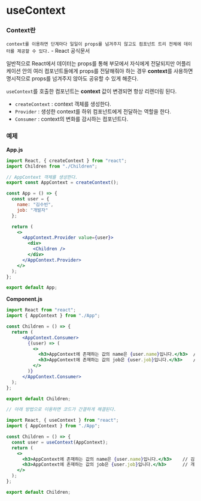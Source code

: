 # useContext



### Context란

`context를 이용하면 단계마다 일일이 props를 넘겨주지 않고도 컴포넌트 트리 전체에 데이터를 제공할 수 있다.` - React 공식문서

일반적으로 React에서 데이터는 props를 통해 부모에서 자식에게 전달되지만 어플리케이션 안의 여러 컴포넌트들에게 props를 전달해줘야 하는 경우 **context**를 사용하면 명시적으로 props를 넘겨주지 않아도 공유할 수 있게 해준다.

`useContext`를 호출한 컴포넌트는 **context** 값이 변경되면 항상 리렌더링 된다.



- `createContext` : context 객체를 생성한다.
- `Provider` : 생성한 context를 하위 컴포넌트에게 전달하는 역할을 한다.
- `Consumer` : context의 변화를 감시하는 컴포넌트다.



### 예제

**App.js**

```jsx
import React, { createContext } from "react";
import Children from "./Children";

// AppContext 객체를 생성한다.
export const AppContext = createContext();

const App = () => {
  const user = {
    name: "김수빈",
    job: "개발자"
  };

  return (
    <>
      <AppContext.Provider value={user}>
        <div>
          <Children />
        </div>
      </AppContext.Provider>
    </>
  );
};

export default App;
```



**Component.js**

```jsx
import React from "react";
import { AppContext } from "./App";

const Children = () => {
  return (
      <AppContext.Consumer>
        {(user) => (
          <>
            <h3>AppContext에 존재하는 값의 name은 {user.name}입니다.</h3>	// 김수빈
            <h3>AppContext에 존재하는 값의 job은 {user.job}입니다.</h3>	// 개발자
          </>
        )}
      </AppContext.Consumer>
  );
};

export default Children;

// 아래 방법으로 이용하면 코드가 간결하게 해결된다.

import React, { useContext } from "react";
import { AppContext } from "./App";

const Children = () => {
  const user = useContext(AppContext);
  return (
    <>
      <h3>AppContext에 존재하는 값의 name은 {user.name}입니다.</h3>	// 김수빈
      <h3>AppContext에 존재하는 값의 job은 {user.job}입니다.</h3>		// 개발자
    </>
  );
};

export default Children;
```

